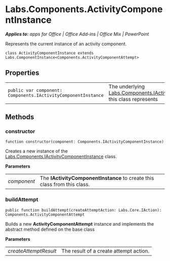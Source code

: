 
# Labs.Components.ActivityComponentInstance

 _**Applies to:** apps for Office | Office Add-ins | Office Mix | PowerPoint_

Represents the current instance of an activity component.

```
class ActivityComponentInstance extends Labs.ComponentInstance<Components.ActivityComponentAttempt>
```


## Properties


|||
|:-----|:-----|
| `public var component: Components.IActivityComponentInstance`|The underlying [Labs.Components.IActivityComponentInstance](../powerpoint/office-mix/reference/labs.components.iactivitycomponentinstance.md) this class represents|

## Methods




### constructor

 `function constructor(component: Components.IActivityComponentInstance)`

Creates a new instance of the [Labs.Components.IActivityComponentInstance](../powerpoint/office-mix/reference/labs.components.iactivitycomponentinstance.md) class.

 **Parameters**


|||
|:-----|:-----|
| _component_|The  **IActivityComponentInstance** to create this class from this class.|

### buildAttempt

 `public function buildAttempt(createAttemptAction: Labs.Core.IAction): Components.ActivityComponentAttempt`

Builds a new  **ActivityComponentAttempt** instance and implements the abstract method defined on the base class

 **Parameters**


|||
|:-----|:-----|
| _createAttemptResult_|The result of a create attempt action.|
